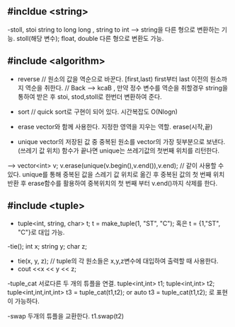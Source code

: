 ##  #incldue \<string>

-stoll,  stoi 
string to long long , string to int --> string을 다른 형으로 변환하는 기능. stoll(해당 변수); 
float, double 다른 형으로 변환도 가능. 

## #include \<algorithm>

- reverse
// 원소의 값을 역순으로 바꾼다. [first,last) first부터 last 이전의 원소까지 역순을 취한다.
// Back --> kcaB , 만약 정수 변수를 역순을 취할경우 string을 통하여 받은 후 stoi, stod,stoll로 한번더 변환하여 준다.

- sort
// quick sort로 구현이 되어 있다. 시간복잡도 O(Nlogn)

- erase
vector와 함께 사용한다. 지정한 영역을 지우는 역할.
  erase(시작,끝)
  
- unique
vector의 저장된 값 중 중복된 원소를 vector의 가장 뒷부분으로 보낸다. (쓰레기 값 위치)
함수가 끝나면 unique는 쓰레기값의 첫번째 위치를 리턴한다.
  
 --> vector\<int> v;
     v.erase(unique(v.begin(),v.end()),v.end); // 같이 사용할 수 있다.
    unique를 통해 중복된 값을 스레기 값 위치로 옮긴 후 중복된 값의 첫 번째 위치 반환 후 erase함수를 활용하여 중복위치의 첫 번째 부터 v.end()까지 삭제를 한다.
  
## #include \<tuple>

  - tuple<int, string, char> t;
  t = make_tuple(1, "ST", "C"); 혹은 t = {1,"ST", "C"}로 대입 가능.
  
  -tie();
  int x; string y; char z;
  - tie(x, y, z);  // tuple의 각 원소들은 x,y,z변수에 대입하여 출력할 때 사용한다.
  - cout <<x << y << z;

  -tuple_cat 서로다른 두 개의 튜플을 연결.
    tuple<int,int> t1; tuple<int,int> t2;
    tuple<int,int,int,int> t3 = tuple_cat(t1,t2); or auto t3 = tuple_cat(t1,t2); 로 표현이 가능하다.
    
   -swap 두개의 튜플을 교환한다.
   t1.swap(t2) 
  
